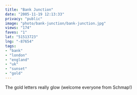 ```yaml
---
title: "Bank Junction"
date: "2005-11-19 12:13:33"
privacy: "public"
image: "photo/bank-junction/bank-junction.jpg"
views: "174"
faves: "1"
lat: "51513723"
lng: "-87654"
tags:
- "bank"
- "london"
- "england"
- "uk"
- "sunset"
- "gold"
---
```

The gold letters really glow (welcome everyone from Schmap!)
